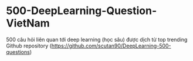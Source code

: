 # 500-DeepLearning-Question-VietNam
500 câu hỏi liên quan tới deep learning (học sâu) được dịch từ top trending Github repository (https://github.com/scutan90/DeepLearning-500-questions)
######
